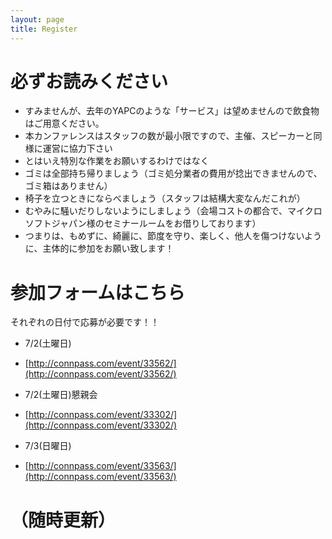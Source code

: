 ```yaml
---
layout: page
title: Register
---
```


# 必ずお読みください

- すみませんが、去年のYAPCのような「サービス」は望めませんので飲食物はご用意ください。
- 本カンファレンスはスタッフの数が最小限ですので、主催、スピーカーと同様に運営に協力下さい
- とはいえ特別な作業をお願いするわけではなく
- ゴミは全部持ち帰りましょう（ゴミ処分業者の費用が捻出できませんので、ゴミ箱はありません）
- 椅子を立つときにならべましょう（スタッフは結構大変なんだこれが）
- むやみに騒いだりしないようにしましょう（会場コストの都合で、マイクロソフトジャパン様のセミナールームをお借りしております）
- つまりは、もめずに、綺麗に、節度を守り、楽しく、他人を傷つけないように、主体的に参加をお願い致します！


# 参加フォームはこちら

それぞれの日付で応募が必要です！！

- 7/2(土曜日)
- [http://connpass.com/event/33562/](http://connpass.com/event/33562/)

- 7/2(土曜日)懇親会
- [http://connpass.com/event/33302/](http://connpass.com/event/33302/)

- 7/3(日曜日)
- [http://connpass.com/event/33563/](http://connpass.com/event/33563/)


# （随時更新）

